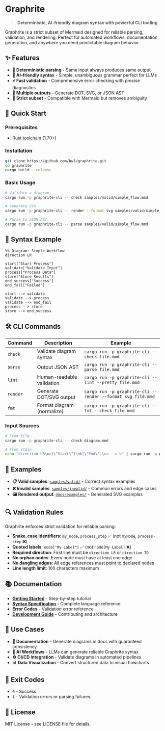 # Graphrite

> **Deterministic, AI-friendly diagram syntax with powerful CLI tooling**

Graphrite is a strict subset of Mermaid designed for reliable parsing, validation, and rendering. Perfect for automated workflows, documentation generation, and anywhere you need predictable diagram behavior.

## ✨ Features

- **🎯 Deterministic parsing** - Same input always produces same output
- **🤖 AI-friendly syntax** - Simple, unambiguous grammar perfect for LLMs
- **⚡ Fast validation** - Comprehensive error checking with precise diagnostics
- **🎨 Multiple outputs** - Generate DOT, SVG, or JSON AST
- **📝 Strict subset** - Compatible with Mermaid but removes ambiguity

## 🚀 Quick Start

### Prerequisites

- [Rust toolchain](https://rustup.rs/) (1.70+)

### Installation

```bash
git clone https://github.com/bwl/graphrite.git
cd graphrite
cargo build --release
```

### Basic Usage

```bash
# Validate a diagram
cargo run -p graphrite-cli -- check samples/valid/simple_flow.mmd

# Generate SVG
cargo run -p graphrite-cli -- render --format svg samples/valid/simple_flow.mmd > output.svg

# Parse to JSON AST
cargo run -p graphrite-cli -- parse samples/valid/simple_flow.mmd
```

## 📖 Syntax Example

```mermaid
%% Diagram: Simple Workflow
direction LR

start["Start Process"]
validate["Validate Input"] 
process["Process Data"]
store["Store Results"]
end_success["Success"]
end_fail["Failed"]

start --> validate
validate --> process
validate --> end_fail
process --> store
store --> end_success
```

## 🛠️ CLI Commands

| Command | Description | Example |
|---------|-------------|---------|
| `check` | Validate diagram syntax | `cargo run -p graphrite-cli -- check file.mmd` |
| `parse` | Output JSON AST | `cargo run -p graphrite-cli -- parse file.mmd` |
| `lint` | Human-readable validation | `cargo run -p graphrite-cli -- lint --pretty file.mmd` |
| `render` | Generate DOT/SVG output | `cargo run -p graphrite-cli -- render --format svg file.mmd` |
| `fmt` | Format diagram (normalize) | `cargo run -p graphrite-cli -- fmt --check file.mmd` |

### Input Sources

```bash
# From file
cargo run -p graphrite-cli -- check diagram.mmd

# From stdin
echo "direction LR\na[\"Start\"]\nb[\"End\"]\na --> b" | cargo run -p graphrite-cli -- ast
```

## 📁 Examples

- **📋 Valid samples**: [`samples/valid/`](samples/valid/) - Correct syntax examples
- **❌ Invalid samples**: [`samples/invalid/`](samples/invalid/) - Common errors and edge cases  
- **🖼️ Rendered output**: [`docs/examples/`](docs/examples/) - Generated SVG examples

## 🔍 Validation Rules

Graphrite enforces strict validation for reliable parsing:

- **Snake_case identifiers**: `my_node`, `process_step` ✅ (not `myNode`, `process-step` ❌)
- **Quoted labels**: `node["My Label"]` ✅ (not `node[My Label]` ❌)
- **Required direction**: First line must be `direction LR` or `direction TD`
- **No orphan nodes**: Every node must have at least one edge
- **No dangling edges**: All edge references must point to declared nodes
- **Line length limit**: 100 characters maximum

## 📚 Documentation

- **[Getting Started](GETTING_STARTED.md)** - Step-by-step tutorial
- **[Syntax Specification](SPEC.md)** - Complete language reference
- **[Error Codes](ERROR_CODES.md)** - Validation error reference
- **[Development Guide](CLAUDE.md)** - Contributing and architecture

## 🎯 Use Cases

- **📖 Documentation** - Generate diagrams in docs with guaranteed consistency
- **🤖 AI Workflows** - LLMs can generate reliable Graphrite syntax
- **⚙️ CI/CD Integration** - Validate diagrams in automated pipelines
- **📊 Data Visualization** - Convert structured data to visual flowcharts

## 🚦 Exit Codes

- `0` - Success
- `1` - Validation errors or parsing failures

## 📄 License

MIT License - see LICENSE file for details.

